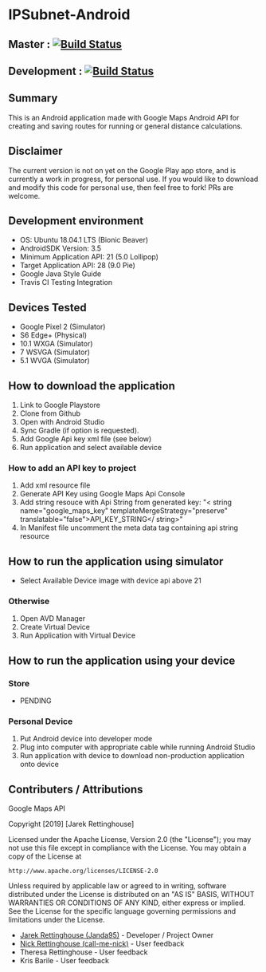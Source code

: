 # IPSubnet-Android

## Master : [![Build Status](https://travis-ci.org/Janda95/BurbenRunner.svg?branch=master)](https://travis-ci.org/Janda95/BurbenRunner)

## Development : [![Build Status](https://travis-ci.org/Janda95/BurbenRunner.svg?branch=dev)](https://travis-ci.org/Janda95/BurbenRunner) 

## Summary

This is an Android application made with Google Maps Android API for creating and saving routes for running or general distance calculations.

## Disclaimer

The current version is not on yet on the Google Play app store, and is currently a work in progress, for personal use. If you would like to download and modify this code for personal use, then feel free to fork! PRs are welcome.

## Development environment

- OS: Ubuntu 18.04.1 LTS (Bionic Beaver)
- AndroidSDK Version: 3.5
- Minimum Application API: 21 (5.0 Lollipop)
- Target Application API: 28 (9.0 Pie)
- Google Java Style Guide
- Travis CI Testing Integration

## Devices Tested

- Google Pixel 2 (Simulator)
- S6 Edge+ (Physical)
- 10.1 WXGA (Simulator)
- 7 WSVGA (Simulator)
- 5.1 WVGA (Simulator)

## How to download the application

1. Link to Google Playstore
1. Clone from Github
1. Open with Android Studio
1. Sync Gradle (if option is requested).
1. Add Google Api key xml file (see below)
1. Run application and select available device

### How to add an API key to project

1. Add xml resource file
1. Generate API Key using Google Maps Api Console
1. Add string resouce with Api String from generated key: "< string name="google_maps_key" templateMergeStrategy="preserve" translatable="false">API_KEY_STRING</ string>"
1. In Manifest file uncomment the meta data tag containing api string resource

## How to run the application using simulator

- Select Available Device image with device api above 21

### Otherwise

1. Open AVD Manager
1. Create Virtual Device
1. Run Application with Virtual Device

## How to run the application using your device

### Store

- PENDING

### Personal Device

1. Put Android device into developer mode
1. Plug into computer with appropriate cable while running Android Studio
1. Run application with device to download non-production application onto device

## Contributers / Attributions

Google Maps API

Copyright [2019] [Jarek Rettinghouse]

Licensed under the Apache License, Version 2.0 (the "License");
you may not use this file except in compliance with the License.
You may obtain a copy of the License at

    http://www.apache.org/licenses/LICENSE-2.0

Unless required by applicable law or agreed to in writing, software
distributed under the License is distributed on an "AS IS" BASIS,
WITHOUT WARRANTIES OR CONDITIONS OF ANY KIND, either express or implied.
See the License for the specific language governing permissions and
limitations under the License.

- [Jarek Rettinghouse (Janda95)](https://github.com/Janda95) - Developer / Project Owner
- [Nick Rettinghouse (call-me-nick)](https://github.com/call-me-nick) - User feedback
- Theresa Rettinghouse - User feedback
- Kris Barile - User feedback
